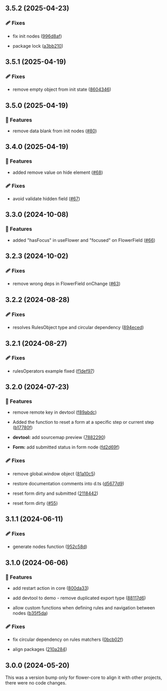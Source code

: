 ## 3.5.2 (2025-04-23)


### 🩹 Fixes

- fix init nodes ([996d8af](https://github.com/flowerforce/flower/commit/996d8af))

- package lock ([a3bb210](https://github.com/flowerforce/flower/commit/a3bb210))

## 3.5.1 (2025-04-19)


### 🩹 Fixes

- remove empty object from init state ([8604346](https://github.com/flowerforce/flower/commit/8604346))

## 3.5.0 (2025-04-19)


### 🚀 Features

- remove data blank from init nodes ([#80](https://github.com/flowerforce/flower/pull/80))

## 3.4.0 (2025-04-19)


### 🚀 Features

- added remove value on hide element ([#68](https://github.com/flowerforce/flower/pull/68))


### 🩹 Fixes

- avoid validate hidden field ([#67](https://github.com/flowerforce/flower/pull/67))

## 3.3.0 (2024-10-08)


### 🚀 Features

- added "hasFocus" in useFlower and "focused" on FlowerField ([#66](https://github.com/flowerforce/flower/pull/66))

## 3.2.3 (2024-10-02)


### 🩹 Fixes

- remove wrong deps in FlowerField onChange ([#63](https://github.com/flowerforce/flower/pull/63))

## 3.2.2 (2024-08-28)


### 🩹 Fixes

- resolves RulesObject type and circular dependency ([894eced](https://github.com/flowerforce/flower/commit/894eced))

## 3.2.1 (2024-08-27)


### 🩹 Fixes

- rulesOperators example fixed ([f1def97](https://github.com/flowerforce/flower/commit/f1def97))

## 3.2.0 (2024-07-23)


### 🚀 Features

- remove remote key in devtool ([f89abdc](https://github.com/flowerforce/flower/commit/f89abdc))

- Added the function to reset a form at a specific step or current step ([b17780f](https://github.com/flowerforce/flower/commit/b17780f))

- **devtool:** add sourcemap preview ([7882290](https://github.com/flowerforce/flower/commit/7882290))

- **Form:** add submitted status in form node ([fd2d69f](https://github.com/flowerforce/flower/commit/fd2d69f))


### 🩹 Fixes

- remove global.window object ([81a10c5](https://github.com/flowerforce/flower/commit/81a10c5))

- restore documentation comments into d.ts ([d5677d9](https://github.com/flowerforce/flower/commit/d5677d9))

- reset form dirty and submitted ([2118442](https://github.com/flowerforce/flower/commit/2118442))

- reset form dirty ([#55](https://github.com/flowerforce/flower/pull/55))

## 3.1.1 (2024-06-11)


### 🩹 Fixes

- generate nodes function ([952c58d](https://github.com/flowerforce/flower/commit/952c58d))

## 3.1.0 (2024-06-06)


### 🚀 Features

- add restart action in core ([800da33](https://github.com/flowerforce/flower/commit/800da33))

- add devtool to demo - remove duplicated export type ([88117d6](https://github.com/flowerforce/flower/commit/88117d6))

- allow custom functions when defining rules and navigation between nodes ([b35f5da](https://github.com/flowerforce/flower/commit/b35f5da))


### 🩹 Fixes

- fix circular dependency on rules matchers ([0bcb02f](https://github.com/flowerforce/flower/commit/0bcb02f))

- align packages ([210a284](https://github.com/flowerforce/flower/commit/210a284))

## 3.0.0 (2024-05-20)

This was a version bump only for flower-core to align it with other projects, there were no code changes.